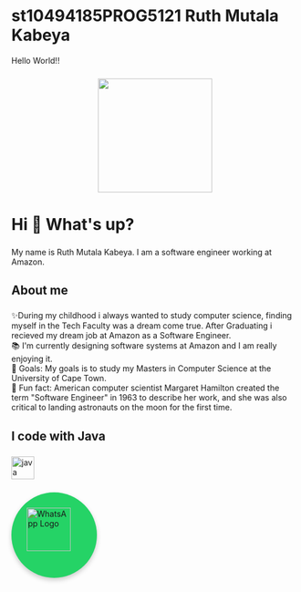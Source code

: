 # st10494185PROG5121 Ruth Mutala Kabeya
<p align="left">Hello World!!</p>

###

<div align="center">
  <img height="200" src="https://i.imgflip.com/65efzo.gif"  />
</div>

###
<h1 align="left">Hi 👋 What's up?</h1>

###

<p align="left">My name is Ruth Mutala Kabeya. I am a software engineer working at Amazon.</p>

###

<h2 align="left">About me</h2>

###

<p align="left">✨During my childhood i always wanted to study computer science, finding myself in the Tech Faculty was a dream come true. After Graduating i recieved my dream job at Amazon as a Software Engineer.<br>📚 I'm currently designing software systems at Amazon and I am really enjoying it.<br>🎯 Goals: My goals is to study my Masters in Computer Science at the University of Cape Town.<br>🎲 Fun fact: American computer scientist Margaret Hamilton created the term "Software Engineer" in 1963 to describe her work, and she was also critical to landing astronauts on the moon for the first time. </p>

###

<h2 align="left">I code with Java </h2>

###

<div align="left">
  <img src="https://cdn.jsdelivr.net/gh/devicons/devicon/icons/java/java-original.svg" height="40" alt="java logo"  />
</div>

###

###
<!DOCTYPE html>
<html lang="en">
<head>
    <meta charset="UTF-8">
    <meta name="viewport" content="width=device-width, initial-scale=1.0">
    <title>WhatsApp Logo</title>
    <style>
        .whatsapp-logo {
            width: 120px;
            height: 120px;
            display: flex;
            align-items: center;
            justify-content: center;
            background-color: #25D366;
            border-radius: 50%;
            box-shadow: 0 4px 8px rgba(0, 0, 0, 0.2);
            padding: 15px;
        }
        .whatsapp-logo img {
            width: 80%;
            height: auto;
        }
    </style>
</head>
<body>
    <div class="whatsapp-logo">
        <img src="https://upload.wikimedia.org/wikipedia/commons/6/6b/WhatsApp.svg" alt="WhatsApp Logo">
    </div>
</body>
</html>

